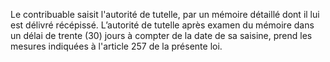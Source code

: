 Le contribuable saisit l'autorité de tutelle, par un mémoire détaillé dont il lui est délivré récépissé. L’autorité de tutelle après examen du mémoire dans un délai de trente (30) jours à compter de la date de sa saisine, prend les mesures indiquées à l'article 257 de la présente loi.